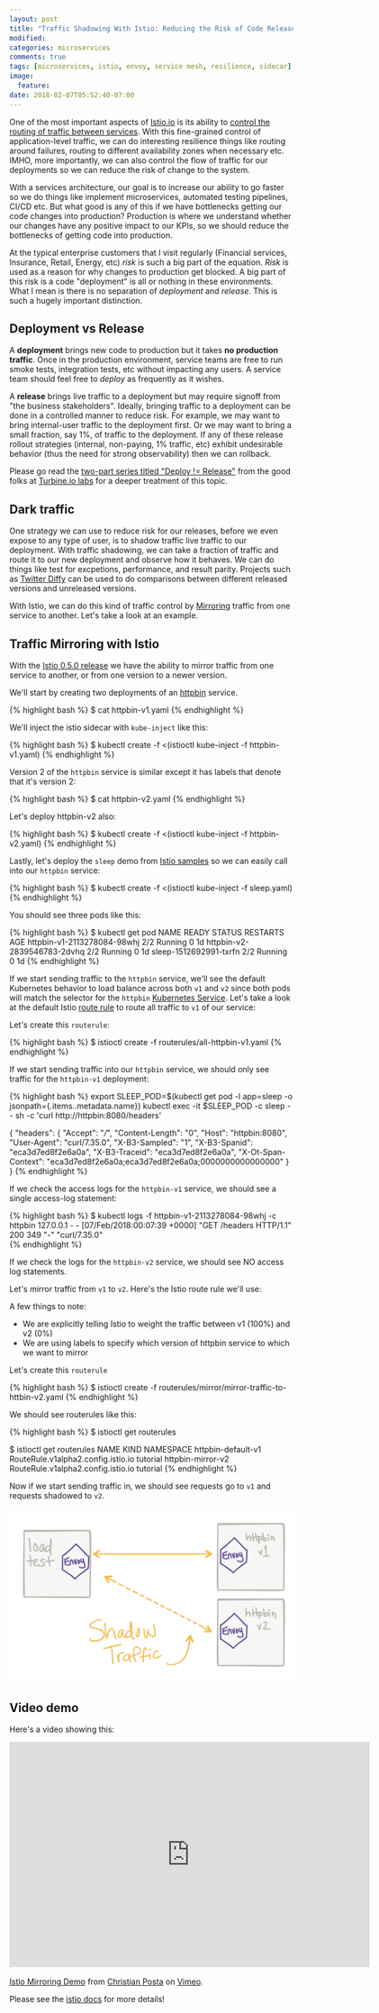 ```yaml
---
layout: post
title: "Traffic Shadowing With Istio: Reducing the Risk of Code Release"
modified:
categories: microservices
comments: true
tags: [microservices, istio, envoy, service mesh, resilience, sidecar]
image:
  feature:
date: 2018-02-07T05:52:40-07:00
---
```


One of the most important aspects of [Istio.io][istio-service-mesh] is its ability to [control the routing of traffic between services][istio-control-routing]. With this fine-grained control of application-level traffic, we can do interesting resilience things like routing around failures, routing to different availability zones when necessary etc. IMHO, more importantly, we can also control the flow of traffic for our deployments so we can reduce the risk of change to the system. 

With a services architecture, our goal is to increase our ability to go faster so we do things like implement microservices, automated testing pipelines, CI/CD etc. But what good is any of this if we have bottlenecks getting our code changes into production? Production is where we understand whether our changes have any positive impact to our KPIs, so we should reduce the bottlenecks of getting code into production.

At the typical enterprise customers that I visit regularly (Financial services, Insurance, Retail, Energy, etc) *risk* is such a big part of the equation. *Risk* is used as a reason for why changes to production get blocked. A big part of this risk is a code "deployment" is all or nothing in these environments. What I mean is there is no separation of *deployment* and *release*. This is such a hugely important distinction.

## Deployment vs Release

A __deployment__ brings new code to production but it takes **no production traffic**. Once in the production environment, service teams are free to run smoke tests, integration tests, etc without impacting any users. A service team should feel free to *deploy* as frequently as it wishes. 

A __release__ brings live traffic to a deployment but may require signoff from "the business stakeholders". Ideally, bringing traffic to a deployment can be done in a controlled manner to reduce risk. For example, we may want to bring internal-user traffic to the deployment first. Or we may want to bring a small fraction, say 1%, of traffic to the deployment. If any of these release rollout strategies (internal, non-paying, 1% traffic, etc) exhibit undesirable behavior (thus the need for strong observability) then we can rollback.  

Please go read the [two-part series titled "Deploy != Release"](https://blog.turbinelabs.io/deploy-not-equal-release-part-one-4724bc1e726b) from the good folks at [Turbine.io labs](https://www.turbinelabs.io) for a deeper treatment of this topic.

## Dark traffic 

One strategy we can use to reduce risk for our releases, before we even expose to any type of user, is to shadow traffic live traffic to our deployment. With traffic shadowing, we can take a fraction of traffic and route it to our new deployment and observe how it behaves. We can do things like test for excpetions, performance, and result parity. Projects such as [Twitter Diffy](https://github.com/twitter/diffy) can be used to do comparisons between different released versions and unreleased versions.

With Istio, we can do this kind of traffic control by [Mirroring](https://istio.io/docs/reference/config/istio.routing.v1alpha1.html#RouteRule) traffic from one service to another. Let's take a look at an example.


## Traffic Mirroring with Istio

With the [Istio 0.5.0 release](https://istio.io/about/notes/0.5.html) we have the ability to mirror traffic from one service to another, or from one version to a newer version.

We'll start by creating two deployments of an [httpbin](https://github.com/christian-posta/atlanta-microservices-day-demos/blob/master/istio-demo/httpbin-v1.yaml#L14) service. 

{% highlight bash %}
$  cat httpbin-v1.yaml
{% endhighlight %}

<script src="http://gist-it.appspot.com/https://github.com/christian-posta/atlanta-microservices-day-demos/blob/master/istio-demo/httpbin-v1.yaml#L14?slice=14:32"></script>

We'll inject the istio sidecar with `kube-inject` like this:

{% highlight bash %}
$  kubectl create -f <(istioctl kube-inject -f httpbin-v1.yaml)
{% endhighlight %}


Version 2 of the `httpbin` service is similar except it has labels that denote that it's version 2:

{% highlight bash %}
$  cat httpbin-v2.yaml
{% endhighlight %}


<script src="http://gist-it.appspot.com/https://github.com/christian-posta/atlanta-microservices-day-demos/blob/master/istio-demo/httpbin-v2.yaml"></script>



Let's deploy httpbin-v2 also:

{% highlight bash %}
$  kubectl create -f <(istioctl kube-inject -f httpbin-v2.yaml)
{% endhighlight %}

Lastly, let's deploy the `sleep` demo from [Istio samples](https://github.com/istio/istio/tree/master/samples/sleep) so we can easily call into our `httpbin` service:

{% highlight bash %}
$  kubectl create -f <(istioctl kube-inject -f sleep.yaml)
{% endhighlight %}

You should see three pods like this:

{% highlight bash %}
$  kubectl get pod
NAME                          READY     STATUS    RESTARTS   AGE
httpbin-v1-2113278084-98whj   2/2       Running   0          1d
httpbin-v2-2839546783-2dvhq   2/2       Running   0          1d
sleep-1512692991-txrfn        2/2       Running   0          1d
{% endhighlight %}



If we start sending traffic to the `httpbin` service, we'll see the default Kubernetes behavior to load balance across both `v1` and `v2` since both pods will match the selector for the  `httpbin` [Kubernetes Service](https://kubernetes.io/docs/concepts/services-networking/service/). Let's take a look at the default Istio [route rule](https://istio.io/docs/reference/config/istio.routing.v1alpha1.html#RouteRule) to route all traffic to `v1` of our service:


<script src="http://gist-it.appspot.com/https://github.com/christian-posta/atlanta-microservices-day-demos/blob/master/istio-demo/routerules/all-httpbin-v1.yaml"></script>

Let's create this `routerule`:

{% highlight bash %}
$  istioctl create -f routerules/all-httpbin-v1.yaml
{% endhighlight %}


If we start sending traffic into our `httpbin` service, we should only see traffic for the `httpbin-v1` deployment:

{% highlight bash %}
export SLEEP_POD=$(kubectl get pod -l app=sleep -o jsonpath={.items..metadata.name})
kubectl exec -it $SLEEP_POD -c sleep -- sh -c 'curl  http://httpbin:8080/headers'

{
  "headers": {
    "Accept": "*/*", 
    "Content-Length": "0", 
    "Host": "httpbin:8080", 
    "User-Agent": "curl/7.35.0", 
    "X-B3-Sampled": "1", 
    "X-B3-Spanid": "eca3d7ed8f2e6a0a", 
    "X-B3-Traceid": "eca3d7ed8f2e6a0a", 
    "X-Ot-Span-Context": "eca3d7ed8f2e6a0a;eca3d7ed8f2e6a0a;0000000000000000"
  }
}
{% endhighlight %}

If we check the access logs for the `httpbin-v1` service, we should see a single access-log statement:


{% highlight bash %}
$  kubectl logs -f httpbin-v1-2113278084-98whj -c httpbin 
127.0.0.1 - - [07/Feb/2018:00:07:39 +0000] "GET /headers HTTP/1.1" 200 349 "-" "curl/7.35.0"    
{% endhighlight %}

If we check the logs for the `httpbin-v2` service, we should see NO access log statements.

Let's mirror traffic from `v1` to `v2`. Here's the Istio route rule we'll use:

<script src="http://gist-it.appspot.com/https://github.com/christian-posta/atlanta-microservices-day-demos/blob/master/istio-demo/routerules/mirror/mirror-traffic-to-httbin-v2.yaml"></script>

A few things to note:

* We are explicitly telling Istio to weight the traffic between v1 (100%) and v2 (0%)
* We are using labels to specify which version of httpbin service to which we want to mirror

Let's create this `routerule`

{% highlight bash %}
$  istioctl create -f routerules/mirror/mirror-traffic-to-httbin-v2.yaml
{% endhighlight %}

We should see routerules like this:

{% highlight bash %}
$  istioctl get routerules

$  istioctl get routerules
NAME                    KIND                                    NAMESPACE
httpbin-default-v1      RouteRule.v1alpha2.config.istio.io      tutorial
httpbin-mirror-v2       RouteRule.v1alpha2.config.istio.io      tutorial
{% endhighlight %}

Now if we start sending traffic in, we should see requests go to `v1` and requests shadowed to `v2`.

![](/images/httpbindemo.png)

## Video demo

Here's a video showing this:

<iframe src="https://player.vimeo.com/video/254681396" width="640" height="400" frameborder="0" webkitallowfullscreen mozallowfullscreen allowfullscreen></iframe>
<p><a href="https://vimeo.com/254681396">Istio Mirroring Demo</a> from <a href="https://vimeo.com/ceposta">Christian Posta</a> on <a href="https://vimeo.com">Vimeo</a>.</p>


Please see the [istio docs](https://istio.io/docs/reference/config/istio.routing.v1alpha1.html#RouteRule) for more details!


[istio-service-mesh]: https://istio.io
[istio-control-routing]: https://istio.io/docs/tasks/traffic-management/request-routing.html